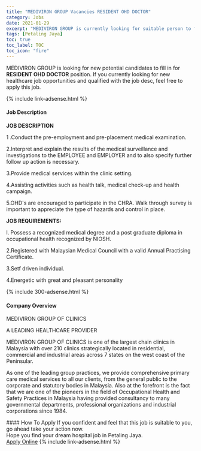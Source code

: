 ```yaml
---
title: "MEDIVIRON GROUP Vacancies RESIDENT OHD DOCTOR" 
category: Jobs 
date: 2021-01-29 
excerpt: "MEDIVIRON GROUP is currently looking for suitable person to fill in the RESIDENT OHD DOCTOR which positioned at Petaling Jaya" 
tags: [Petaling Jaya] 
toc: true 
toc_label: TOC 
toc_icon: "fire" 
--- 
```


<p>MEDIVIRON GROUP is looking for new potential candidates to fill in for <b>RESIDENT OHD DOCTOR</b> position. If you currently looking for new healthcare job opportunities and qualified with the job desc, feel free to apply this job.
</p>{% include link-adsense.html %} 
<div><div><h4>Job Description</h4></div><div><div><span><div><p><strong>JOB DESCRIPTION</strong></p><p>1 .Conduct the pre-employment and pre-placement medical examination.</p><p>2.lnterpret and explain the results of the medical surveillance and investigations to the EMPLOYEE and EMPLOYER and to also specify further follow up action is necessary.</p><p>3.Provide medical services within the clinic setting.</p><p>4.Assisting activities such as health talk, medical check-up and health campaign.</p><p>5.OHD's are encouraged to participate in the CHRA. Walk through survey is important to appreciate the type of hazards and control in place.</p><p><strong>JOB REQUIREMENTS:</strong></p><p>l. Possess a recognized medical degree and a post graduate diploma in occupational health recognized by NIOSH.</p><p>2.Registered with Malaysian Medical Council with a valid Annual Practising Certificate.</p><p>3.Setf driven individual.</p><p>4.Energetic with great and pleasant personality</p></div></span></div></div></div> 
{% include 300-adsense.html %} 
<div><div><h4>Company Overview</h4></div><div><div><span><div><p>MEDIVIRON GROUP OF CLINICS</p><p>A&#160;LEADING HEALTHCARE PROVIDER</p><p>MEDIVIRON GROUP OF CLINICS is one of the largest chain clinics in Malaysia with over 210 clinics strategically located in residential, commercial and industrial areas across 7 states on the west coast of the Peninsular.</p><p>As one of the leading group practices, we provide comprehensive primary care medical services to all our clients, from the general public to the corporate and statutory bodies in Malaysia. Also at the forefront is the fact that we are one of the pioneers in the field of Occupational Health and Safety Practices in Malaysia having provided consultancy to many governmental departments, professional organizations and industrial corporations since 1984.</p></div></span></div></div></div> 
#### How To Apply 
If you confident and feel that this job is suitable to you, go ahead take your action now. <br/> 
Hope you find your dream hospital job in Petaling Jaya. <br/> 
<a href="https://www.jobstreet.com.my/en/job/resident-ohd-doctor-4463023?jobId=jobstreet-my-job-4463023&sectionRank=13&token=0~9695406e-2746-46ec-a2e5-2443e010e380&fr=SRP%20View%20In%20New%20Ta" class="btn btn--warning" target="_blank" rel="nofollow noopenner">Apply Online</a> 
{% include link-adsense.html %} 